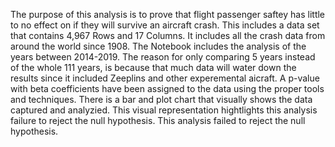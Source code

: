 The purpose of this analysis is to prove that flight passenger saftey has little to no effect on if they will survive an aircraft crash. This includes a data set that contains 4,967 Rows and 17 Columns. It includes all the crash data from around the world since 1908. The Notebook includes the analysis of the years between 2014-2019. The reason for only comparing 5 years instead of the whole 111 years, is because that much data will water down the results since it included Zeeplins and other experemental aicraft.
A p-value with beta coefficients have been assigned to the data using the proper tools and techniques.
There is a bar and plot chart that visually shows the data captured and analyzied. This visual representation hightlights this analysis failure to reject the null hypothesis. 
This analysis failed to reject the null hypothesis.
